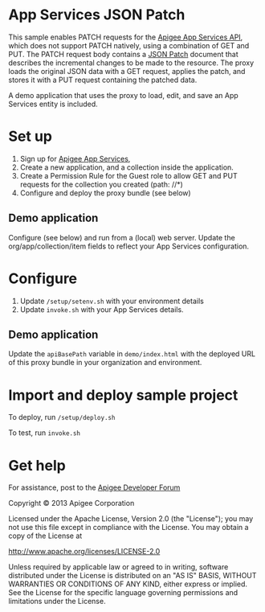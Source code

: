 # App Services JSON Patch

This sample enables PATCH requests for the [Apigee App Services API](
https://developers.apigee.com/), which does not support PATCH natively, using
a combination of GET and PUT. The PATCH request body contains a [JSON Patch](
http://tools.ietf.org/html/draft-ietf-appsawg-json-patch-10) document that
describes the incremental changes to be made to the resource. The proxy loads
the original JSON data with a GET request, applies the patch, and stores it
with a PUT request containing the patched data.

A demo application that uses the proxy to load, edit, and save
an App Services entity is included.

# Set up

1. Sign up for [Apigee App Services](https://apigee.com/usergrid/),
2. Create a new application, and a collection inside the application.
3. Create a Permission Rule for the Guest role to allow GET and PUT
    requests for the collection you created (path: /<collection-name>/*)
4. Configure and deploy the proxy bundle (see below)

## Demo application

Configure (see below) and run from a (local) web server.
Update the org/app/collection/item fields to reflect your App Services configuration.

# Configure 

1. Update `/setup/setenv.sh` with your environment details
2. Update `invoke.sh` with your App Services details.

## Demo application

Update the `apiBasePath` variable in `demo/index.html` with the
deployed URL of this proxy bundle in your organization and environment.

# Import and deploy sample project

To deploy, run `/setup/deploy.sh`

To test, run `invoke.sh`

# Get help

For assistance, post to the [Apigee Developer Forum](http://support.apigee.com)

Copyright © 2013 Apigee Corporation

Licensed under the Apache License, Version 2.0 (the "License"); you may not use
this file except in compliance with the License. You may obtain a copy
of the License at

http://www.apache.org/licenses/LICENSE-2.0

Unless required by applicable law or agreed to in writing, software
distributed under the License is distributed on an "AS IS" BASIS,
WITHOUT WARRANTIES OR CONDITIONS OF ANY KIND, either express or implied.
See the License for the specific language governing permissions and
limitations under the License.
